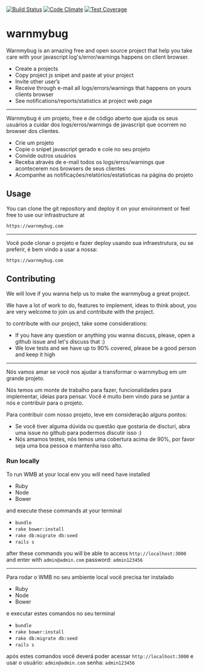 [![Build Status](https://travis-ci.org/pinedevelop/warnmybug.svg?branch=master)](https://travis-ci.org/pinedevelop/warnmybug) [![Code Climate](https://codeclimate.com/github/pinedevelop/warnmybug/badges/gpa.svg)](https://codeclimate.com/github/pinedevelop/warnmybug) [![Test Coverage](https://codeclimate.com/github/pinedevelop/warnmybug/badges/coverage.svg)](https://codeclimate.com/github/pinedevelop/warnmybug/coverage)
# warnmybug

Warnmybug is an amazing free and open source project that help you take care with your javascript log's/error/warnings happens on client browser.

- Create a projects
- Copy project js snipet and paste at your project
- Invite other user’s
- Receive through e-mail all logs/errors/warnings that happens on yours clients browser
- See notifications/reports/statistics at project web page
	
***

Warnmybug é um projeto, free e de código aberto que ajuda os seus usuários a cuidar dos logs/erros/warnings de javascript que ocorrem no browser dos clientes.

- Crie um projeto
- Copie o snipet javascript gerado e cole no seu projeto
- Convide outros usuários
- Receba através de e-mail todos os logs/erros/warnings que acontecerem nos browsers de seus clientes
- Acompanhe as notificações/relatórios/estatisticas na página do projeto

## Usage

You can clone the git repository and deploy it on your environment or feel free to use our infrastructure at

`https://warnmybug.com`

***

Você pode clonar o projeto e fazer deploy usando sua infraestrutura, ou se preferir, é bem vindo a usar a nossa:

`https://warnmybug.com`

## Contributing

We will love if you wanna help us to make the warnmybug a great project.

We have a lot of work to do, features to implement, ideas to think about, you are very welcome to join us and contribute with the project.

to contribute with our project, take some considerations:

- If you have any question or anything you wanna discuss, please, open a github issue and let's discuss that :)
- We love tests and we have up to 90% covered, please be a good person and keep it high

***

Nós vamos amar se você nos ajudar a transformar o warnmybug em um grande projeto.

Nós temos um monte de trabalho para fazer, funcionalidades para implementar, ideias para pensar.
Você é muito bem vindo para se juntar a nós e contribuir para o projeto.

Para contribuir com nosso projeto, leve em consideração alguns pontos:

- Se você tiver alguma dúvida ou questão que gostaria de discturi, abra uma issue no github para podermos discutir isso :)
- Nós amamos testes, nós temos uma cobertura acima de 90%, por favor seja uma boa pessoa e mantenha isso alto.

### Run locally

To run WMB at your local env you will need have installed

- Ruby
- Node
- Bower

and execute these commands at your terminal

- `bundle`
- `rake bower:install`
- `rake db:migrate db:seed`
- `rails s`

after these commands you will be able to access `http://localhost:3000` and enter with `admin@admin.com` password: `admin123456`

***

Para rodar o WMB no seu ambiente local você precisa ter instalado

- Ruby
- Node
- Bower

e executar estes comandos no seu terminal

- `bundle`
- `rake bower:install`
- `rake db:migrate db:seed`
- `rails s`

após estes comandos você deverá poder acessar `http://localhost:3000` e usar o usuário: `admin@admin.com` senha: `admin123456`
